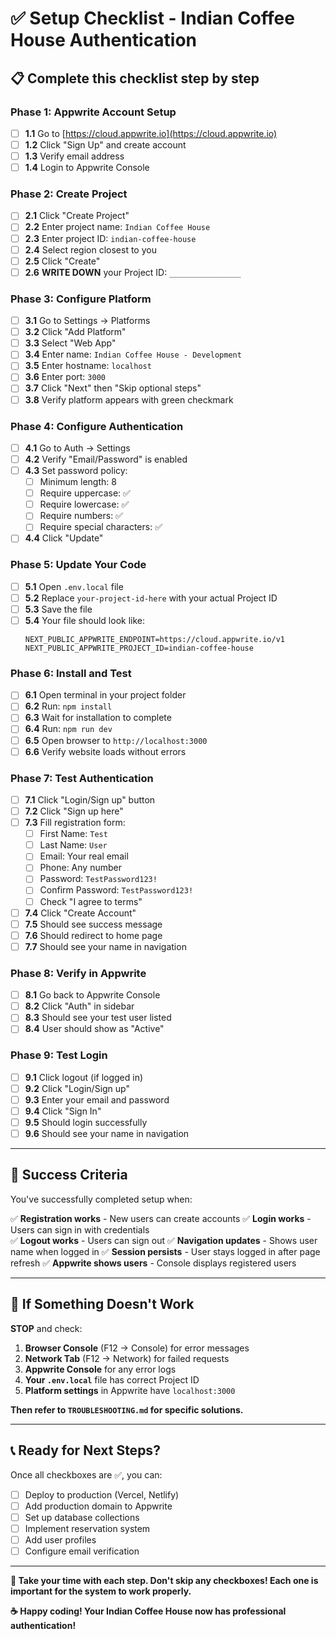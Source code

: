 # ✅ Setup Checklist - Indian Coffee House Authentication

## 📋 **Complete this checklist step by step**

### **Phase 1: Appwrite Account Setup**
- [ ] **1.1** Go to [https://cloud.appwrite.io](https://cloud.appwrite.io)
- [ ] **1.2** Click "Sign Up" and create account
- [ ] **1.3** Verify email address
- [ ] **1.4** Login to Appwrite Console

### **Phase 2: Create Project**
- [ ] **2.1** Click "Create Project"
- [ ] **2.2** Enter project name: `Indian Coffee House`
- [ ] **2.3** Enter project ID: `indian-coffee-house`
- [ ] **2.4** Select region closest to you
- [ ] **2.5** Click "Create"
- [ ] **2.6** **WRITE DOWN** your Project ID: `________________`

### **Phase 3: Configure Platform**
- [ ] **3.1** Go to Settings → Platforms
- [ ] **3.2** Click "Add Platform"
- [ ] **3.3** Select "Web App"
- [ ] **3.4** Enter name: `Indian Coffee House - Development`
- [ ] **3.5** Enter hostname: `localhost`
- [ ] **3.6** Enter port: `3000`
- [ ] **3.7** Click "Next" then "Skip optional steps"
- [ ] **3.8** Verify platform appears with green checkmark

### **Phase 4: Configure Authentication**
- [ ] **4.1** Go to Auth → Settings
- [ ] **4.2** Verify "Email/Password" is enabled
- [ ] **4.3** Set password policy:
  - [ ] Minimum length: 8
  - [ ] Require uppercase: ✅
  - [ ] Require lowercase: ✅
  - [ ] Require numbers: ✅
  - [ ] Require special characters: ✅
- [ ] **4.4** Click "Update"

### **Phase 5: Update Your Code**
- [ ] **5.1** Open `.env.local` file
- [ ] **5.2** Replace `your-project-id-here` with your actual Project ID
- [ ] **5.3** Save the file
- [ ] **5.4** Your file should look like:
  ```
  NEXT_PUBLIC_APPWRITE_ENDPOINT=https://cloud.appwrite.io/v1
  NEXT_PUBLIC_APPWRITE_PROJECT_ID=indian-coffee-house
  ```

### **Phase 6: Install and Test**
- [ ] **6.1** Open terminal in your project folder
- [ ] **6.2** Run: `npm install`
- [ ] **6.3** Wait for installation to complete
- [ ] **6.4** Run: `npm run dev`
- [ ] **6.5** Open browser to `http://localhost:3000`
- [ ] **6.6** Verify website loads without errors

### **Phase 7: Test Authentication**
- [ ] **7.1** Click "Login/Sign up" button
- [ ] **7.2** Click "Sign up here"
- [ ] **7.3** Fill registration form:
  - [ ] First Name: `Test`
  - [ ] Last Name: `User`
  - [ ] Email: Your real email
  - [ ] Phone: Any number
  - [ ] Password: `TestPassword123!`
  - [ ] Confirm Password: `TestPassword123!`
  - [ ] Check "I agree to terms"
- [ ] **7.4** Click "Create Account"
- [ ] **7.5** Should see success message
- [ ] **7.6** Should redirect to home page
- [ ] **7.7** Should see your name in navigation

### **Phase 8: Verify in Appwrite**
- [ ] **8.1** Go back to Appwrite Console
- [ ] **8.2** Click "Auth" in sidebar
- [ ] **8.3** Should see your test user listed
- [ ] **8.4** User should show as "Active"

### **Phase 9: Test Login**
- [ ] **9.1** Click logout (if logged in)
- [ ] **9.2** Click "Login/Sign up"
- [ ] **9.3** Enter your email and password
- [ ] **9.4** Click "Sign In"
- [ ] **9.5** Should login successfully
- [ ] **9.6** Should see your name in navigation

---

## 🎉 **Success Criteria**

You've successfully completed setup when:

✅ **Registration works** - New users can create accounts
✅ **Login works** - Users can sign in with credentials  
✅ **Logout works** - Users can sign out
✅ **Navigation updates** - Shows user name when logged in
✅ **Session persists** - User stays logged in after page refresh
✅ **Appwrite shows users** - Console displays registered users

---

## 🚨 **If Something Doesn't Work**

**STOP** and check:

1. **Browser Console** (F12 → Console) for error messages
2. **Network Tab** (F12 → Network) for failed requests
3. **Appwrite Console** for any error logs
4. **Your `.env.local`** file has correct Project ID
5. **Platform settings** in Appwrite have `localhost:3000`

**Then refer to `TROUBLESHOOTING.md` for specific solutions.**

---

## 📞 **Ready for Next Steps?**

Once all checkboxes are ✅, you can:

- [ ] Deploy to production (Vercel, Netlify)
- [ ] Add production domain to Appwrite
- [ ] Set up database collections
- [ ] Implement reservation system
- [ ] Add user profiles
- [ ] Configure email verification

---

**🎯 Take your time with each step. Don't skip any checkboxes! Each one is important for the system to work properly.**

**☕️ Happy coding! Your Indian Coffee House now has professional authentication!**